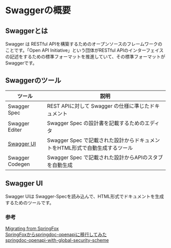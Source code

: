 # Swaggerの概要

## Swaggerとは
Swagger は RESTful APIを構築するためのオープンソースのフレームワークのことです。「Open API Initiative」という団体がRESTful APIのインターフェイスの記述をするための標準フォーマットを推進していて、その標準フォーマットがSwaggerです。

## Swaggerのツール

|ツール|説明|
|--|--|
|Swagger Spec|REST APIに対して Swagger の仕様に準じたドキュメント|
|Swagger Editer|Swagger Spec の設計書を記載するためのエディタ|
|[Swagger UI](https://swagger.io/tools/swagger-ui/)|Swagger Spec で記載された設計からドキュメントをHTML形式で自動生成するツール|
|Swagger Codegen|Swagger Spec で記載された設計からAPIのスタブを自動生成|

## Swagger UI

Swagger UIは Swagger-Specを読み込んで、HTML形式でドキュメントを生成するためのツールです。


### 参考
[Migrating from SpringFox](https://springdoc.org/migrating-from-springfox.html)  
[SpringFoxからspringdoc-openapiに移行してみた](https://qiita.com/yukithm/items/fafc54bc331696b0c333)  
[springdoc-openapi-with-global-security-scheme](https://github.com/kogayushi/springdoc-openapi-with-global-security-scheme/blob/main/src/main/java/com/example/springdocopenapiwithglobalsecurityscheme/SpringdocOpenAPIConfig.java)  

